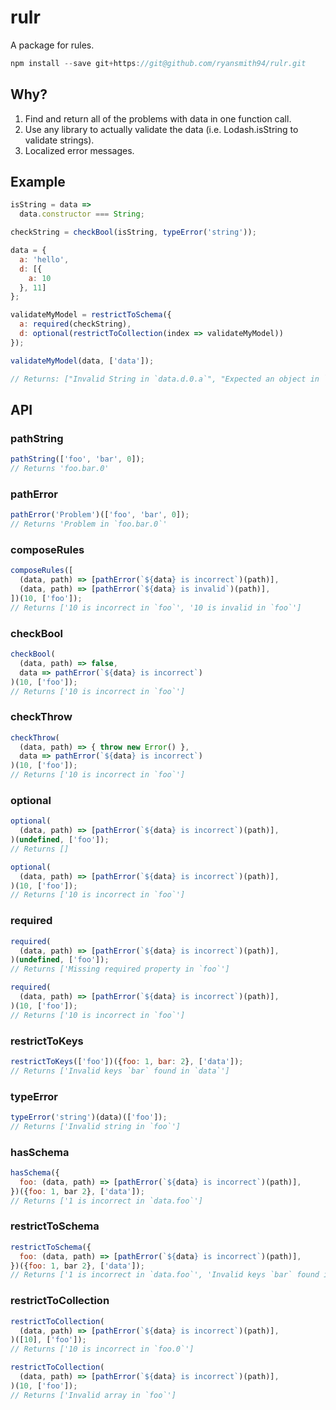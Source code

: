 # rulr
A package for rules.

```js
npm install --save git+https://git@github.com/ryansmith94/rulr.git
```

## Why?
1. Find and return all of the problems with data in one function call.
2. Use any library to actually validate the data (i.e. Lodash.isString to validate strings).
3. Localized error messages.

## Example
```js
isString = data =>
  data.constructor === String;

checkString = checkBool(isString, typeError('string'));

data = {
  a: 'hello',
  d: [{
    a: 10
  }, 11]
};

validateMyModel = restrictToSchema({
  a: required(checkString),
  d: optional(restrictToCollection(index => validateMyModel))
});

validateMyModel(data, ['data']);

// Returns: ["Invalid String in `data.d.0.a`", "Expected an object in `data.d.1`"]
```

## API
### pathString
```js
pathString(['foo', 'bar', 0]);
// Returns 'foo.bar.0'
```

### pathError
```js
pathError('Problem')(['foo', 'bar', 0]);
// Returns 'Problem in `foo.bar.0`'
```

### composeRules
```js
composeRules([
  (data, path) => [pathError(`${data} is incorrect`)(path)],
  (data, path) => [pathError(`${data} is invalid`)(path)],
])(10, ['foo']);
// Returns ['10 is incorrect in `foo`', '10 is invalid in `foo`']
```

### checkBool
```js
checkBool(
  (data, path) => false,
  data => pathError(`${data} is incorrect`)
)(10, ['foo']);
// Returns ['10 is incorrect in `foo`']
```

### checkThrow
```js
checkThrow(
  (data, path) => { throw new Error() },
  data => pathError(`${data} is incorrect`)
)(10, ['foo']);
// Returns ['10 is incorrect in `foo`']
```

### optional
```js
optional(
  (data, path) => [pathError(`${data} is incorrect`)(path)],
)(undefined, ['foo']);
// Returns []

optional(
  (data, path) => [pathError(`${data} is incorrect`)(path)],
)(10, ['foo']);
// Returns ['10 is incorrect in `foo`']
```

### required
```js
required(
  (data, path) => [pathError(`${data} is incorrect`)(path)],
)(undefined, ['foo']);
// Returns ['Missing required property in `foo`']

required(
  (data, path) => [pathError(`${data} is incorrect`)(path)],
)(10, ['foo']);
// Returns ['10 is incorrect in `foo`']
```

### restrictToKeys
```js
restrictToKeys(['foo'])({foo: 1, bar: 2}, ['data']);
// Returns ['Invalid keys `bar` found in `data`']
```

### typeError
```js
typeError('string')(data)(['foo']);
// Returns ['Invalid string in `foo`']
```

### hasSchema
```js
hasSchema({
  foo: (data, path) => [pathError(`${data} is incorrect`)(path)],
})({foo: 1, bar 2}, ['data']);
// Returns ['1 is incorrect in `data.foo`']
```

### restrictToSchema
```js
restrictToSchema({
  foo: (data, path) => [pathError(`${data} is incorrect`)(path)],
})({foo: 1, bar 2}, ['data']);
// Returns ['1 is incorrect in `data.foo`', 'Invalid keys `bar` found in `data`']
```

### restrictToCollection
```js
restrictToCollection(
  (data, path) => [pathError(`${data} is incorrect`)(path)],
)([10], ['foo']);
// Returns ['10 is incorrect in `foo.0`']

restrictToCollection(
  (data, path) => [pathError(`${data} is incorrect`)(path)],
)(10, ['foo']);
// Returns ['Invalid array in `foo`']
```
